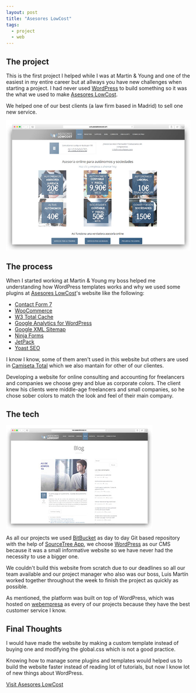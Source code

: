 ```yaml
---
layout: post
title: "Asesores LowCost"
tags:
  - project
  - web
---
```


## The project

This is the first project I helped while I was at Martin & Young and one of the easiest in my entire career but at allways you have new challenges when starting a project. I had never used [WordPress](https://www.wordpress.com) to build something so it was the what we used to make [Asesores LowCost](http://www.asesoreslowcost.com/).

We helped one of our best clients (a law firm based in Madrid) to sell one new service.

<img src="/images/project-asesores-lowcost-1.jpg" alt="Asesores LowCost's Home Page">

## The process

When I started working at Martin & Young my boss helped me understanding how WordPress templates works and why we used some plugins at [Asesores LowCost](http://www.asesoreslowcost.com/)'s website like the following:

<ul>
	<li><a href="https://wordpress.org/plugins/contact-form-7/" target="_blank">Contact Form 7</a></li>
	<li><a href="https://wordpress.org/plugins/woocommerce/" target="_blank">WooCommerce</a></li>
	<li><a href="https://wordpress.org/plugins/w3-total-cache/" target="_blank">W3 Total Cache</a></li>
	<li><a href="https://wordpress.org/plugins/google-analytics-for-wordpress/" target="_blank">Google Analytics for WordPress</a></li>
	<li><a href="https://wordpress.org/plugins/google-sitemap-generator/" target="_blank">Google XML Sitemap</a></li>
	<li><a href="https://wordpress.org/plugins/ninja-forms/" target="_blank">Ninja Forms</a></li>
	<li><a href="https://wordpress.org/plugins/jetpack/" target="_blank">JetPack</a></li>
	<li><a href="https://es.wordpress.org/plugins/wordpress-seo/" target="_blank">Yoast SEO</a></li>
</ul>

I know I know, some of them aren't used in this website but others are used in <a href="http://camisetatotal.com/" target="_blank">Camiseta Total</a> which we also mantain for other of our clientes.

Developing a website for online consulting and accounting for freelancers and companies we choose grey and blue as corporate colors. The client knew his clients were middle-age freelancers and small companies, so he chose sober colors to match the look and feel of their main company.

## The tech

<img class="pull-image--right" src="/images/project-asesores-lowcost-2.jpg" alt="Asesores LowCost's Blog">

As all our projects we used [BitBucket](https://bitbucket.org/) as day to day Git based repository with the help of [SourceTree App](https://www.sourcetreeapp.com/), we choose [WordPress](https://www.wordpress.com) as our CMS because it was a small informative website so we have never had the necessity to use a bigger one.

We couldn't build this website from scratch due to our deadlines so all our team available and our project manager who also was our boss, Luis Martín worked together throughout the week to finish the project as quickly as possible.

As mentioned, the platform was built on top of WordPress, which was hosted on [webempresa](http://www.webempresa.com) as every of our projects because they have the best customer service I know.

## Final Thoughts

I would have made the website by making a custom template instead of buying one and modifying the global.css which is not a good practice.

Knowing how to manage some plugins and templates would helped us to build the website faster instead of reading lot of tutorials, but now I know lot of new things about WordPress.

<p class="btn--hire">
  <a href="http://www.asesoreslowcost.com" target="_blank">Visit Asesores LowCost</a>
</p>
